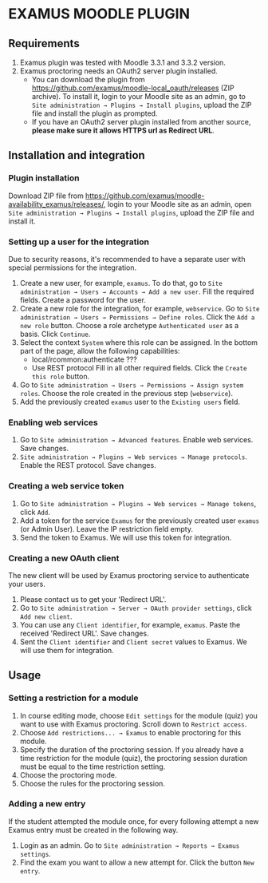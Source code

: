 # EXAMUS MOODLE PLUGIN

## Requirements
1. Examus plugin was tested with Moodle 3.3.1 and 3.3.2 version.
2. Examus proctoring needs an OAuth2 server plugin installed.
    * You can download the plugin from https://github.com/examus/moodle-local_oauth/releases (ZIP archive). To install it, login to your Moodle site as an admin, go to `Site administration → Plugins → Install plugins`, upload the ZIP file and install the plugin as prompted.
    * If you have an OAuth2 server plugin installed from another source, **please make sure it allows HTTPS url as Redirect URL**.

## Installation and integration

### Plugin installation
Download ZIP file from https://github.com/examus/moodle-availability_examus/releases/, login to your Moodle site as an admin, open `Site administration → Plugins → Install plugins`, upload the ZIP file and install it.

### Setting up a user for the integration
Due to security reasons, it's recommended to have a separate user with special permissions for the integration.
1. Create a new user, for example, `examus`. To do that, go to `Site administration → Users → Accounts → Add a new user`. Fill the required fields. Create a password for the user.
2. Create a new role for the integration, for example, `webservice`. Go to `Site administration → Users → Permissions → Define roles`. Click the `Add a new role` button. Choose a role archetype `Authenticated user` as a basis. Click `Continue`.
3. Select the context `System` where this role can be assigned.
In the bottom part of the page, allow the following capabilities:
    - local/rcommon:authenticate ???
    - Use REST protocol
Fill in all other required fields.
Click the `Create this role` button.
4. Go to `Site administration → Users → Permissions → Assign system roles`. Choose the role created in the previous step (`webservice`).
5. Add the previously created `examus` user to the `Existing users` field.

### Enabling web services
1. Go to `Site administration → Advanced features`. Enable web services. Save changes.
2. `Site administration → Plugins → Web services → Manage protocols`. Enable the REST protocol. Save changes.

### Creating a web service token
1. Go to `Site administration → Plugins → Web services → Manage tokens`, click `Add`.
2. Add a token for the service `Examus` for the previously created user `examus` (or Admin User). Leave the IP restriction field empty.
3. Send the token to Examus. We will use this token for integration.

### Creating a new OAuth client
The new client will be used by Examus proctoring service to authenticate your users.
1. Please contact us to get your 'Redirect URL'.
2. Go to `Site administration → Server → OAuth provider settings`, click `Add new client`.
3. You can use any `Client identifier`, for example, `examus`. Paste the received 'Redirect URL'. Save changes.
4. Sent the `Client identifier` and `Client secret` values to Examus. We will use them for integration.

## Usage

### Setting a restriction for a module
1. In course editing mode, choose `Edit settings` for the module (quiz) you want to use with Examus proctoring. Scroll down to `Restrict access`.
2. Choose `Add restrictions... → Examus` to enable proctoring for this module.
3. Specify the duration of the proctoring session. If you already have a time restriction for the module (quiz), the proctoring session duration must be equal to the time restriction setting.
4. Choose the proctoring mode.
5. Choose the rules for the proctoring session.

### Adding a new entry
If the student attempted the module once, for every following attempt a new Examus entry must be created in the following way.
1. Login as an admin. Go to `Site administration → Reports → Examus settings`.
2. Find the exam you want to allow a new attempt for. Click the button `New entry`.
